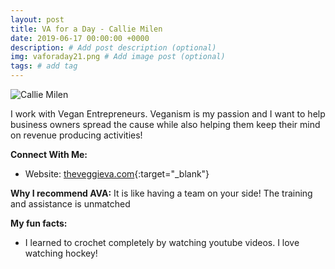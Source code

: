 ```yaml
---
layout: post
title: VA for a Day - Callie Milen
date: 2019-06-17 00:00:00 +0000
description: # Add post description (optional)
img: vaforaday21.png # Add image post (optional)
tags: # add tag
---
```


![Callie Milen]({{site.baseurl}}/assets/img/VAforaday-Callie.png)

I work with Vegan Entrepreneurs. Veganism is my passion and I want to help business owners spread the cause while also helping them keep their mind on revenue producing activities!

__Connect With Me:__
* Website: [theveggieva.com](https://www.theveggieva.com/){:target="_blank"}

__Why I recommend AVA:__
It is like having a team on your side! The training and assistance is unmatched

__My fun facts:__
* I learned to crochet completely by watching youtube videos. I love watching hockey!
